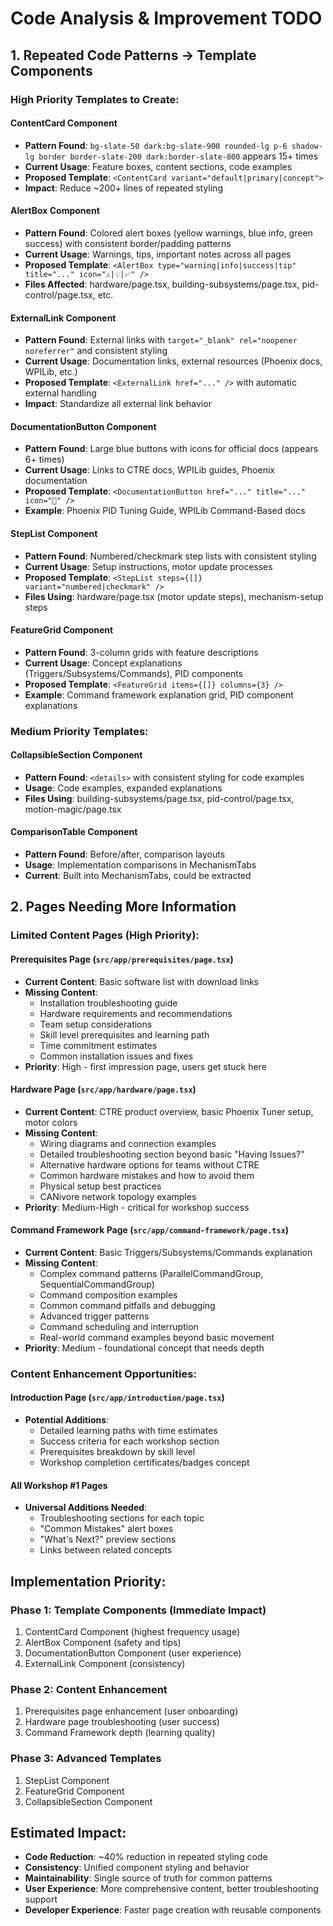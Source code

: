 # Code Analysis & Improvement TODO

## 1. Repeated Code Patterns → Template Components

### High Priority Templates to Create:

#### ContentCard Component
- **Pattern Found**: `bg-slate-50 dark:bg-slate-900 rounded-lg p-6 shadow-lg border border-slate-200 dark:border-slate-800` appears 15+ times
- **Current Usage**: Feature boxes, content sections, code examples
- **Proposed Template**: `<ContentCard variant="default|primary|concept">` 
- **Impact**: Reduce ~200+ lines of repeated styling

#### AlertBox Component
- **Pattern Found**: Colored alert boxes (yellow warnings, blue info, green success) with consistent border/padding patterns
- **Current Usage**: Warnings, tips, important notes across all pages
- **Proposed Template**: `<AlertBox type="warning|info|success|tip" title="..." icon="⚠️|💡|✅" />`
- **Files Affected**: hardware/page.tsx, building-subsystems/page.tsx, pid-control/page.tsx, etc.

#### ExternalLink Component
- **Pattern Found**: External links with `target="_blank" rel="noopener noreferrer"` and consistent styling
- **Current Usage**: Documentation links, external resources (Phoenix docs, WPILib, etc.)
- **Proposed Template**: `<ExternalLink href="..." />` with automatic external handling
- **Impact**: Standardize all external link behavior

#### DocumentationButton Component
- **Pattern Found**: Large blue buttons with icons for official docs (appears 6+ times)
- **Current Usage**: Links to CTRE docs, WPILib guides, Phoenix documentation
- **Proposed Template**: `<DocumentationButton href="..." title="..." icon="📖" />`
- **Example**: Phoenix PID Tuning Guide, WPILib Command-Based docs

#### StepList Component
- **Pattern Found**: Numbered/checkmark step lists with consistent styling
- **Current Usage**: Setup instructions, motor update processes
- **Proposed Template**: `<StepList steps={[]} variant="numbered|checkmark" />`
- **Files Using**: hardware/page.tsx (motor update steps), mechanism-setup steps

#### FeatureGrid Component  
- **Pattern Found**: 3-column grids with feature descriptions
- **Current Usage**: Concept explanations (Triggers/Subsystems/Commands), PID components
- **Proposed Template**: `<FeatureGrid items={[]} columns={3} />`
- **Example**: Command framework explanation grid, PID component explanations

### Medium Priority Templates:

#### CollapsibleSection Component
- **Pattern Found**: `<details>` with consistent styling for code examples
- **Usage**: Code examples, expanded explanations
- **Files Using**: building-subsystems/page.tsx, pid-control/page.tsx, motion-magic/page.tsx

#### ComparisonTable Component
- **Pattern Found**: Before/after, comparison layouts
- **Usage**: Implementation comparisons in MechanismTabs
- **Current**: Built into MechanismTabs, could be extracted

## 2. Pages Needing More Information

### Limited Content Pages (High Priority):

#### Prerequisites Page (`src/app/prerequisites/page.tsx`)
- **Current Content**: Basic software list with download links
- **Missing Content**:
  - Installation troubleshooting guide
  - Hardware requirements and recommendations
  - Team setup considerations
  - Skill level prerequisites and learning path
  - Time commitment estimates
  - Common installation issues and fixes
- **Priority**: High - first impression page, users get stuck here

#### Hardware Page (`src/app/hardware/page.tsx`)
- **Current Content**: CTRE product overview, basic Phoenix Tuner setup, motor colors
- **Missing Content**:
  - Wiring diagrams and connection examples
  - Detailed troubleshooting section beyond basic "Having Issues?"
  - Alternative hardware options for teams without CTRE
  - Common hardware mistakes and how to avoid them
  - Physical setup best practices
  - CANivore network topology examples
- **Priority**: Medium-High - critical for workshop success

#### Command Framework Page (`src/app/command-framework/page.tsx`)
- **Current Content**: Basic Triggers/Subsystems/Commands explanation
- **Missing Content**:
  - Complex command patterns (ParallelCommandGroup, SequentialCommandGroup)
  - Command composition examples
  - Common command pitfalls and debugging
  - Advanced trigger patterns
  - Command scheduling and interruption
  - Real-world command examples beyond basic movement
- **Priority**: Medium - foundational concept that needs depth

### Content Enhancement Opportunities:

#### Introduction Page (`src/app/introduction/page.tsx`)
- **Potential Additions**:
  - Detailed learning paths with time estimates
  - Success criteria for each workshop section  
  - Prerequisites breakdown by skill level
  - Workshop completion certificates/badges concept

#### All Workshop #1 Pages
- **Universal Additions Needed**:
  - Troubleshooting sections for each topic
  - "Common Mistakes" alert boxes
  - "What's Next?" preview sections
  - Links between related concepts

## Implementation Priority:

### Phase 1: Template Components (Immediate Impact)
1. ContentCard Component (highest frequency usage)
2. AlertBox Component (safety and tips)
3. DocumentationButton Component (user experience)
4. ExternalLink Component (consistency)

### Phase 2: Content Enhancement 
1. Prerequisites page enhancement (user onboarding)
2. Hardware page troubleshooting (user success)
3. Command Framework depth (learning quality)

### Phase 3: Advanced Templates
1. StepList Component
2. FeatureGrid Component
3. CollapsibleSection Component

## Estimated Impact:
- **Code Reduction**: ~40% reduction in repeated styling code
- **Consistency**: Unified component styling and behavior
- **Maintainability**: Single source of truth for common patterns
- **User Experience**: More comprehensive content, better troubleshooting support
- **Developer Experience**: Faster page creation with reusable components